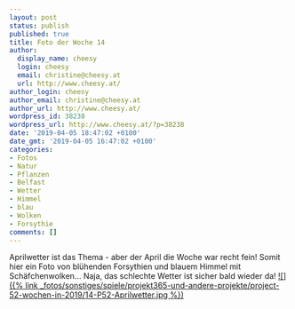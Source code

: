 ```yaml
---
layout: post
status: publish
published: true
title: Foto der Woche 14
author:
  display_name: cheesy
  login: cheesy
  email: christine@cheesy.at
  url: http://www.cheesy.at/
author_login: cheesy
author_email: christine@cheesy.at
author_url: http://www.cheesy.at/
wordpress_id: 38238
wordpress_url: http://www.cheesy.at/?p=38238
date: '2019-04-05 18:47:02 +0100'
date_gmt: '2019-04-05 16:47:02 +0100'
categories:
- Fotos
- Natur
- Pflanzen
- Belfast
- Wetter
- Himmel
- blau
- Wolken
- Forsythie
comments: []
---
```

Aprilwetter ist das Thema - aber der April die Woche war recht fein! Somit hier ein Foto von blühenden Forsythien und blauem Himmel mit Schäfchenwolken... Naja, das schlechte Wetter ist sicher bald wieder da!
[![]({% link _fotos/sonstiges/spiele/projekt365-und-andere-projekte/project-52-wochen-in-2019/14-P52-Aprilwetter.jpg %})](http://www.cheesy.at/fotos/spiele/projekt365-und-andere-projekte/project-52-wochen-in-2019/)
